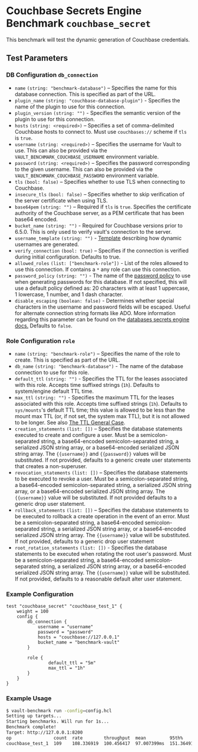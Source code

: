 # Couchbase Secrets Engine Benchmark `couchbase_secret`

This benchmark will test the dynamic generation of Couchbase credentials.

## Test Parameters

### DB Configuration `db_connection`

- `name` `(string: "benchmark-database")` – Specifies the name for this database
  connection. This is specified as part of the URL.
- `plugin_name` `(string: "couchbase-database-plugin")` - Specifies the name of the plugin to use
  for this connection.
- `plugin_version` `(string: "")` - Specifies the semantic version of the plugin
  to use for this connection.
- `hosts` `(string: <required>)` – Specifies a set of comma-delimited Couchbase
  hosts to connect to. Must use `couchbases://` scheme if `tls` is `true`.
- `username` `(string: <required>)` – Specifies the username for Vault to use. This can also be provided via the `VAULT_BENCHMARK_COUCHBASE_USERNAME` environment variable.
- `password` `(string: <required>)` – Specifies the password corresponding to
  the given username. This can also be provided via the `VAULT_BENCHMARK_COUCHBASE_PASSWORD` environment variable.
- `tls` `(bool: false)` – Specifies whether to use TLS when connecting to
  Couchbase.
- `insecure_tls` `(bool: false)` – Specifies whether to skip verification of the
  server certificate when using TLS.
- `base64pem` `(string: "")` – Required if `tls` is `true`. Specifies the
  certificate authority of the Couchbase server, as a PEM certificate that has
  been base64 encoded.
- `bucket_name` `(string: "")` - Required for Couchbase versions prior to 6.5.0. This
  is only used to verify vault's connection to the server.
- `username_template` `(string: "")` - [Template](https://developer.hashicorp.com/vault/docs/concepts/username-templating) describing how dynamic usernames are generated.
- `verify_connection` `(bool: true)` – Specifies if the connection is verified
  during initial configuration. Defaults to true.
- `allowed_roles` `(list: ["benchmark-role"])` - List of the roles allowed to use this connection.
  If contains a `*` any role can use this connection.
- `password_policy` `(string: "")` - The name of the
  [password policy](https://developer.hashicorp.com/vault/docs/concepts/password-policies) to use when generating passwords
  for this database. If not specified, this will use a default policy defined as:
  20 characters with at least 1 uppercase, 1 lowercase, 1 number, and 1 dash character.
- `disable_escaping` `(boolean: false)` - Determines whether special characters in the
  username and password fields will be escaped. Useful for alternate connection string
  formats like ADO. More information regarding this parameter can be found on the
  [databases secrets engine docs.](https://developer.hashicorp.com/vault/docs/secrets/databases#disable-character-escaping)
  Defaults to `false`.

### Role Configuration `role`

- `name` `(string: "benchmark-role")` – Specifies the name of the role to create. This
  is specified as part of the URL.
- `db_name` `(string: "benchmark-database")` - The name of the database connection to use
  for this role.
- `default_ttl` `(string: "")` - Specifies the TTL for the leases
  associated with this role. Accepts time suffixed strings (`1h`).
  Defaults to system/engine default TTL time.
- `max_ttl` `(string: "")` - Specifies the maximum TTL for the leases
 associated with this role. Accepts time suffixed strings (`1h`).
  Defaults to `sys/mounts`'s default TTL time; this value is allowed to be less than the mount max TTL (or, if not set, the system max TTL), but it is not allowed to be longer. See also [The TTL General Case](https://developer.hashicorp.com/vault/docs/concepts/tokens#the-general-case).
- `creation_statements` `(list: [])` – Specifies the database
  statements executed to create and configure a user. Must be a
  semicolon-separated string, a base64-encoded semicolon-separated string, a
  serialized JSON string array, or a base64-encoded serialized JSON string
  array. The `{{username}}` and `{{password}}` values will be substituted. If not
  provided, defaults to a generic create user statements that creates a
  non-superuser.
- `revocation_statements` `(list: [])` – Specifies the database statements to
  be executed to revoke a user. Must be a semicolon-separated string, a
  base64-encoded semicolon-separated string, a serialized JSON string array, or
  a base64-encoded serialized JSON string array. The `{{username}}` value will be
  substituted. If not provided defaults to a generic drop user statement.
- `rollback_statements` `(list: [])` – Specifies the database statements to be
  executed to rollback a create operation in the event of an error. Must be a
  semicolon-separated string, a base64-encoded semicolon-separated string, a
  serialized JSON string array, or a base64-encoded serialized JSON string
  array. The `{{username}}` value will be substituted. If not provided, defaults to
  a generic drop user statement
- `root_rotation_statements` `(list: [])` - Specifies the database statements
  to be executed when rotating the root user's password. Must be a
  semicolon-separated string, a base64-encoded semicolon-separated string, a
  serialized JSON string array, or a base64-encoded serialized JSON string
  array. The `{{username}}` value will be substituted. If not provided, defaults to
  a reasonable default alter user statement.

### Example Configuration

```hcl
test "couchbase_secret" "couchbase_test_1" {
    weight = 100
    config {
        db_connection {
            username = "username"
            password = "password"
            hosts = "couchbase://127.0.0.1"
            bucket_name = "benchmark-vault"
        }

        role {
                default_ttl = "5m"
                max_ttl = "1h"
        }
    }
}
```

### Example Usage

```bash
$ vault-benchmark run -config=config.hcl
Setting up targets...
Starting benchmarks. Will run for 1s...
Benchmark complete!
Target: http://127.0.0.1:8200
op                count  rate        throughput  mean         95th%         99th%         successRatio
couchbase_test_1  109    108.336919  100.456417  97.007399ms  151.364911ms  172.702436ms  100.00%
```
